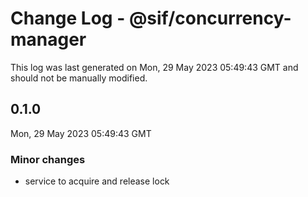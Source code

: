 # Change Log - @sif/concurrency-manager

This log was last generated on Mon, 29 May 2023 05:49:43 GMT and should not be manually modified.

## 0.1.0
Mon, 29 May 2023 05:49:43 GMT

### Minor changes

- service to acquire and release lock

